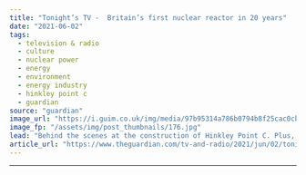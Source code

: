 ```yaml
---
title: "Tonight’s TV -  Britain’s first nuclear reactor in 20 years"
date: "2021-06-02"
tags: 
  - television & radio
  - culture
  - nuclear power
  - energy
  - environment
  - energy industry
  - hinkley point c
  - guardian
source: "guardian"
image_url: "https://i.guim.co.uk/img/media/97b95314a786b0794b8f25cac0cb73aab2a2da9a/0_170_4256_2555/master/4256.jpg?width=460&quality=85&auto=format&fit=max&s=a1c95afd5c615ad1f14b309692ca1055"
image_fp: "/assets/img/post_thumbnails/176.jpg"
lead: "Behind the scenes at the construction of Hinkley Point C. Plus, The Great British Sewing Bee reaches the quarter-finals. Here’s what to watch this eveningWith an estimated construction cost of between £21.5bn and £22.5bn, the nuclear power plant in q..."
article_url: "https://www.theguardian.com/tv-and-radio/2021/jun/02/tonights-tv-britains-first-nuclear-reactor-in-20-years"
---
```


---
